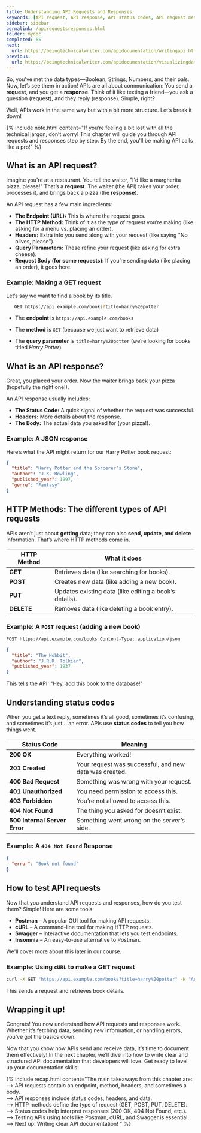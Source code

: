 ```yaml
---
title: Understanding API Requests and Responses
keywords: [API request, API response, API status codes, API request methods, HTTP methods, API response structure, API documentation, API endpoints, API headers, API authentication, API query parameters, JSON API response, XML API response, API testing, API best practices, REST API, API examples, API guide]
sidebar: sidebar
permalink: /apirequestsresponses.html
folder: mydoc
completed: 65
next:
  url: https://beingtechnicalwriter.com/apidocumentation/writingapi.html
previous:
  url: https://beingtechnicalwriter.com/apidocumentation/visualizingdatatypes.html
---
```


So, you’ve met the data types—Boolean, Strings, Numbers, and their pals. Now, let’s see them in action! APIs are all about communication: You send a **request**, and you get a **response**. Think of it like texting a friend—you ask a question (request), and they reply (response). Simple, right? 

Well, APIs work in the same way but with a bit more structure. Let’s break it down!

{% include note.html content="If you’re feeling a bit lost with all the technical jargon, don’t worry! This chapter will guide you through API requests and responses step by step. By the end, you'll be making API calls like a pro!" %}

## What is an API request?

Imagine you're at a restaurant. You tell the waiter, "I'd like a margherita pizza, please!" That’s a **request**. The waiter (the API) takes your order, processes it, and brings back a pizza (the **response**).

An API request has a few main ingredients:
- **The Endpoint (URL):** This is where the request goes.
- **The HTTP Method:** Think of it as the type of request you’re making (like asking for a menu vs. placing an order).
- **Headers:** Extra info you send along with your request (like saying "No olives, please").
- **Query Parameters:** These refine your request (like asking for extra cheese).
- **Request Body (for some requests):** If you’re sending data (like placing an order), it goes here.

### Example: Making a GET request
Let’s say we want to find a book by its title.

```sh
   GET https://api.example.com/books?title=harry%20potter
   ```

- The **endpoint** is `https://api.example.com/books`
- The **method** is `GET` (because we just want to retrieve data)
- The **query parameter** is `title=harry%20potter` (we’re looking for books titled *Harry Potter*)

  <script async src="https://pagead2.googlesyndication.com/pagead/js/adsbygoogle.js?client=ca-pub-7149683584202371"
      crossorigin="anonymous"></script>
  <!-- AddTitleOne -->
  <ins class="adsbygoogle"
      style="display:block"
      data-ad-client="ca-pub-7149683584202371"
      data-ad-slot="7422872052"
      data-ad-format="auto"
      data-full-width-responsive="true"></ins>
  <script>
      (adsbygoogle = window.adsbygoogle || []).push({});
  </script>


## What is an API response?

Great, you placed your order. Now the waiter brings back your pizza (hopefully the right one!). 

An API response usually includes:
- **The Status Code:** A quick signal of whether the request was successful.
- **Headers:** More details about the response.
- **The Body:** The actual data you asked for (your pizza!).

### Example: A JSON response
Here’s what the API might return for our Harry Potter book request:

```json
{
  "title": "Harry Potter and the Sorcerer’s Stone",
  "author": "J.K. Rowling",
  "published_year": 1997,
  "genre": "Fantasy"
}
```

## HTTP Methods: The different types of API requests

APIs aren’t just about **getting** data; they can also **send, update, and delete** information. That’s where HTTP methods come in.

| HTTP Method | What it does |
|-------------|-------------|
| **GET** | Retrieves data (like searching for books). |
| **POST** | Creates new data (like adding a new book). |
| **PUT** | Updates existing data (like editing a book’s details). |
| **DELETE** | Removes data (like deleting a book entry). |

### Example: A `POST` request (adding a new book)

```sh
POST https://api.example.com/books Content-Type: application/json
```

```json
{
  "title": "The Hobbit",
  "author": "J.R.R. Tolkien",
  "published_year": 1937
}
```

This tells the API: "Hey, add this book to the database!"

## Understanding status codes

When you get a text reply, sometimes it’s all good, sometimes it’s confusing, and sometimes it’s just... an error. APIs use **status codes** to tell you how things went.

| **Status Code** | **Meaning** |
|---------------|------------|
| **200 OK** | Everything worked!|
| **201 Created** | Your request was successful, and new data was created. |
| **400 Bad Request** | Something was wrong with your request. |
| **401 Unauthorized** | You need permission to access this. |
| **403 Forbidden** | You’re not allowed to access this. |
| **404 Not Found** | The thing you asked for doesn’t exist. |
| **500 Internal Server Error** | Something went wrong on the server’s side. |

### Example: A `404 Not Found` Response
```json
{
  "error": "Book not found"
}
```

## How to test API requests

Now that you understand API requests and responses, how do you test them? Simple! Here are some tools:

- **Postman** – A popular GUI tool for making API requests.
- **cURL** – A command-line tool for making HTTP requests.
- **Swagger** – Interactive documentation that lets you test endpoints.
- **Insomnia** – An easy-to-use alternative to Postman.

We'll cover more about this later in our course.

### Example: Using `cURL` to make a GET request

```sh
curl -X GET "https://api.example.com/books?title=harry%20potter" -H "Accept: application/json"
```
This sends a request and retrieves book details.

## Wrapping it up!
Congrats! You now understand how API requests and responses work. Whether it’s fetching data, sending new information, or handling errors, you’ve got the basics down.

Now that you know how APIs send and receive data, it’s time to document them effectively! In the next chapter, we’ll dive into how to write clear and structured API documentation that developers will love. Get ready to level up your documentation skills!

{% include recap.html content="The main takeaways from this chapter are: <br> --> API requests contain an endpoint, method, headers, and sometimes a body. <br> --> API responses include status codes, headers, and data. <br> --> HTTP methods define the type of request (GET, POST, PUT, DELETE). <br> --> Status codes help interpret responses (200 OK, 404 Not Found, etc.). <br> --> Testing APIs using tools like Postman, cURL, and Swagger is essential. <br> --> Next up: Writing clear API documentation! " %}